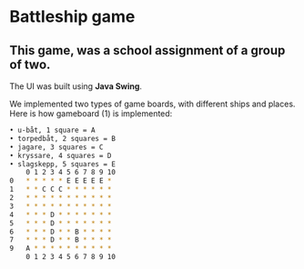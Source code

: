 # Battleship game
## This game, was a school assignment of a group of two.  

The UI was built using **Java Swing**.

We implemented two types of game boards, with different ships and places. Here is how gameboard (1) is implemented:
```sh
• u-båt, 1 square = A
• torpedbåt, 2 squares = B
• jagare, 3 squares = C
• kryssare, 4 squares = D
• slagskepp, 5 squares = E
    0 1 2 3 4 5 6 7 8 9 10
0   * * * * * E E E E E *
1   * * C C C * * * * * *
2   * * * * * * * * * * *
3   * * * * * * * * * * *
4   * * * D * * * * * * *
5   * * * D * * * * * * *
6   * * * D * * B * * * *
7   * * * D * * B * * * *
9   A * * * * * * * * * *
    0 1 2 3 4 5 6 7 8 9 10
```